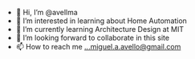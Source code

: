 - 👋 Hi, I’m @avellma
- 👀 I’m interested in learning about Home Automation
- 🌱 I’m currently learning Architecture Design at MIT
- 💞️ I’m looking forward to collaborate in this site 
- 📫 How to reach me ...miguel.a.avello@gmail.com

<!---
avellma/avellma is a ✨ special ✨ repository because its `README.md` (this file) appears on your GitHub profile.
You can click the Preview link to take a look at your changes.
--->

